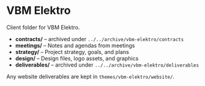 # VBM Elektro

Client folder for VBM Elektro.

 - **contracts/** – archived under `../../archive/vbm-elektro/contracts`
- **meetings/** – Notes and agendas from meetings
- **strategy/** – Project strategy, goals, and plans
- **design/** – Design files, logo assets, and graphics
- **deliverables/** – archived under `../../archive/vbm-elektro/deliverables`

Any website deliverables are kept in `themes/vbm-elektro/website/`.

